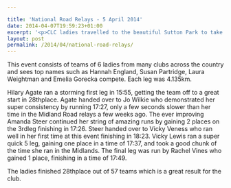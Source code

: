 ```yaml
---

title: 'National Road Relays - 5 April 2014'
date: 2014-04-07T19:59:23+01:00
excerpt: '<p>CLC ladies travelled to the beautiful Sutton Park to take part in the National Road relays on Saturday 5 April 2014.</p>'
layout: post
permalink: /2014/04/national-road-relays/
---
```

This event consists of teams of 6 ladies from many clubs across the country and sees top names such as Hannah England, Susan Partridge, Laura Weightman and Emelia Gorecka compete. Each leg was 4.135km.

Hilary Agate ran a storming first leg in 15:55, getting the team off to a great start in 28thplace. Agate handed over to Jo Wilkie who demonstrated her super consistency by running 17:27, only a few seconds slower than her time in the Midland Road relays a few weeks ago. The ever improving Amanda Steer continued her string of amazing runs by gaining 2 places on the 3rdleg finishing in 17:26. Steer handed over to Vicky Veness who ran well in her first time at this event finishing in 18:23. Vicky Lewis ran a super quick 5 leg, gaining one place in a time of 17:37, and took a good chunk of the time she ran in the Midlands. The final leg was run by Rachel Vines who gained 1 place, finishing in a time of 17:49. 

The ladies finished 28thplace out of 57 teams which is a great result for the club.